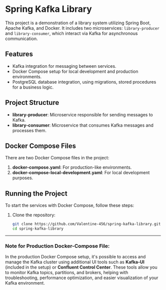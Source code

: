 # Spring Kafka Library

This project is a demonstration of a library system utilizing Spring Boot, Apache Kafka, and Docker. It includes two microservices: `library-producer` and `library-consumer`, which interact via Kafka for asynchronous communication. 

## Features
- Kafka integration for messaging between services.
- Docker Compose setup for local development and production environments.
- PostgreSQL database integration, using migrations, stored procedures for a business logic.

## Project Structure
- **library-producer**: Microservice responsible for sending messages to Kafka.
- **library-consumer**: Microservice that consumes Kafka messages and processes them.

## Docker Compose Files
There are two Docker Compose files in the project:
1. **docker-compose.yaml**: For production-like environments.
2. **docker-compose-local-development.yaml**: For local development purposes.

## Running the Project

To start the services with Docker Compose, follow these steps:

1. Clone the repository:
   ```bash
   git clone https://github.com/Valentine-456/spring-kafka-library.git
   cd spring-kafka-library


---
### Note for Production Docker-Compose File:

In the production Docker Compose setup, it's possible to access and manage the Kafka cluster using additional UI tools such as **Kafka-UI** (included in the setup) or **Confluent Control Center**. These tools allow you to monitor Kafka topics, partitions, and brokers, helping with troubleshooting, performance optimization, and easier visualization of your Kafka environment.